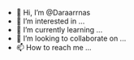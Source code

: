 - 👋 Hi, I’m @Daraarrnas
- 👀 I’m interested in ...
- 🌱 I’m currently learning ...
- 💞️ I’m looking to collaborate on ...
- 📫 How to reach me ...

<!---
Daraarrnas/Daraarrnas is a ✨ special ✨ repository because its `README.md` (this file) appears on your GitHub profile.
You can click the Preview link to take a look at your changes.
--->
